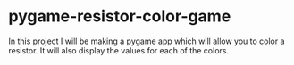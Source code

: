 # pygame-resistor-color-game

In this project I will be making a pygame app
which will allow you to color a resistor. It
will also display the values for each of the
colors.